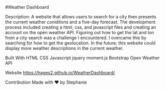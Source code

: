 #Weather Dashboard

Description: A website that allows users to search for a city then presents the current weather coniditons and a five-day forecast. The development process included creating a html, css, and javascript files and creating an account on the open weather API. Figuring out how to get the lat and lon from a city search was a challenge I encountered. I overcame this by searching for how to get the geolocation. In the future, this website could display more weather descriptions in the current weather. 

Built With HTML CSS Javascript jquery moment.js Bootstrap Open Weather API

Website https://hages2.github.io/WeatherDashboard/

Contribution Made with ❤️ by Stephanie
